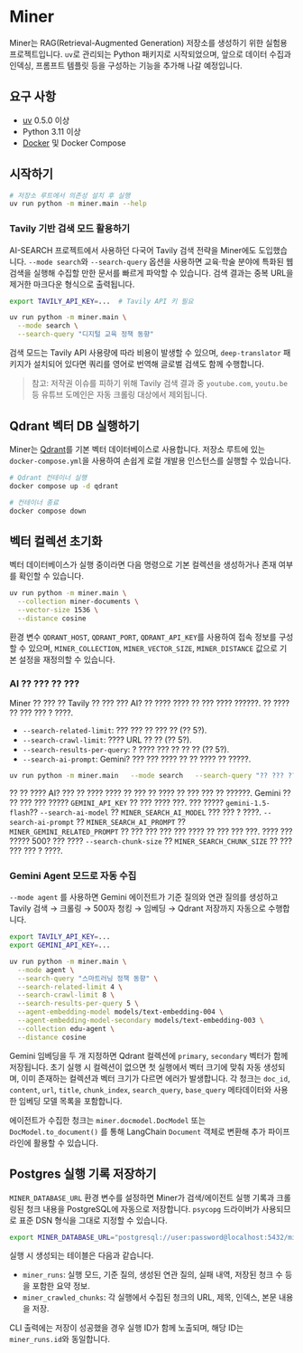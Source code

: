 # Miner

Miner는 RAG(Retrieval-Augmented Generation) 저장소를 생성하기 위한 실험용 프로젝트입니다. `uv`로 관리되는 Python 패키지로 시작되었으며, 앞으로 데이터 수집과 인덱싱, 프롬프트 템플릿 등을 구성하는 기능을 추가해 나갈 예정입니다.

## 요구 사항
- [uv](https://github.com/astral-sh/uv) 0.5.0 이상
- Python 3.11 이상
- [Docker](https://www.docker.com/) 및 Docker Compose

## 시작하기
```bash
# 저장소 루트에서 의존성 설치 후 실행
uv run python -m miner.main --help
```

### Tavily 기반 검색 모드 활용하기

AI-SEARCH 프로젝트에서 사용하던 다국어 Tavily 검색 전략을 Miner에도 도입했습니다.
`--mode search`와 `--search-query` 옵션을 사용하면 교육·학술 분야에 특화된 웹 검색을
실행해 수집할 만한 문서를 빠르게 파악할 수 있습니다. 검색 결과는 중복 URL을 제거한
마크다운 형식으로 출력됩니다.

```bash
export TAVILY_API_KEY=...  # Tavily API 키 필요

uv run python -m miner.main \
  --mode search \
  --search-query "디지털 교육 정책 동향"
```

검색 모드는 Tavily API 사용량에 따라 비용이 발생할 수 있으며, `deep-translator`
패키지가 설치되어 있다면 쿼리를 영어로 번역해 글로벌 검색도 함께 수행합니다.

> 참고: 저작권 이슈를 피하기 위해 Tavily 검색 결과 중 `youtube.com`, `youtu.be` 등 유튜브
> 도메인은 자동 크롤링 대상에서 제외됩니다.

## Qdrant 벡터 DB 실행하기
Miner는 [Qdrant](https://qdrant.tech/)를 기본 벡터 데이터베이스로 사용합니다. 저장소 루트에 있는 `docker-compose.yml`을 사용하여 손쉽게 로컬 개발용 인스턴스를 실행할 수 있습니다.

```bash
# Qdrant 컨테이너 실행
docker compose up -d qdrant

# 컨테이너 종료
docker compose down
```

## 벡터 컬렉션 초기화
벡터 데이터베이스가 실행 중이라면 다음 명령으로 기본 컬렉션을 생성하거나 존재 여부를 확인할 수 있습니다.

```bash
uv run python -m miner.main \
  --collection miner-documents \
  --vector-size 1536 \
  --distance cosine
```

환경 변수 `QDRANT_HOST`, `QDRANT_PORT`, `QDRANT_API_KEY`를 사용하여 접속 정보를 구성할 수 있으며, `MINER_COLLECTION`, `MINER_VECTOR_SIZE`, `MINER_DISTANCE` 값으로 기본 설정을 재정의할 수 있습니다.

### AI ?? ??? ?? ???

Miner ?? ??? ?? Tavily ?? ??? ??? AI? ?? ???? ???? ?? ??? ???? ??????.
?? ???? ?? ??? ??? ? ????.

- `--search-related-limit`: ??? ??? ?? ??? ?? (?? 5?).
- `--search-crawl-limit`: ???? URL ?? ?? (?? 5?).
- `--search-results-per-query`: ? ???? ??? ?? ?? ?? (?? 5?).
- `--search-ai-prompt`: Gemini? ??? ??? ???? ?? ?? ???? ?? ?????.

```bash
uv run python -m miner.main   --mode search   --search-query "?? ??? ????"   --search-related-limit 3   --search-crawl-limit 6
```

?? ?? ???? AI? ??? ?? ???? ???? ?? ??? ?? ???? ?? ??? ??? ?? ??????.
Gemini ?? ?? ??? ??? ????? `GEMINI_API_KEY` ?? ??? ???? ???. ??? ????? `gemini-1.5-flash`?? `--search-ai-model` ?? `MINER_SEARCH_AI_MODEL` ??? ??? ? ????.
`--search-ai-prompt` ?? `MINER_SEARCH_AI_PROMPT` ?? `MINER_GEMINI_RELATED_PROMPT` ?? ??? ??? ??? ??? ???? ?? ??? ??? ???.
???? ??? ????? 500? ??? ???? `--search-chunk-size` ?? `MINER_SEARCH_CHUNK_SIZE` ?? ??? ??? ??? ? ????.

### Gemini Agent 모드로 자동 수집

`--mode agent` 를 사용하면 Gemini 에이전트가 기준 질의와 연관 질의를 생성하고 Tavily 검색 → 크롤링 → 500자 청킹 → 임베딩 → Qdrant 저장까지 자동으로 수행합니다.

```bash
export TAVILY_API_KEY=...
export GEMINI_API_KEY=...

uv run python -m miner.main \
  --mode agent \
  --search-query "스마트러닝 정책 동향" \
  --search-related-limit 4 \
  --search-crawl-limit 8 \
  --search-results-per-query 5 \
  --agent-embedding-model models/text-embedding-004 \
  --agent-embedding-model-secondary models/text-embedding-003 \
  --collection edu-agent \
  --distance cosine
```

Gemini 임베딩을 두 개 지정하면 Qdrant 컬렉션에 `primary`, `secondary` 벡터가 함께 저장됩니다. 초기 실행 시 컬렉션이 없으면 첫 실행에서 벡터 크기에 맞춰 자동 생성되며, 이미 존재하는 컬렉션과 벡터 크기가 다르면 에러가 발생합니다. 각 청크는 `doc_id`, `content`, `url`, `title`, `chunk_index`, `search_query`, `base_query` 메타데이터와 사용한 임베딩 모델 목록을 포함합니다.

에이전트가 수집한 청크는 `miner.docmodel.DocModel` 또는 `DocModel.to_document()` 를 통해 LangChain `Document` 객체로 변환해 추가 파이프라인에 활용할 수 있습니다.


## Postgres 실행 기록 저장하기

`MINER_DATABASE_URL` 환경 변수를 설정하면 Miner가 검색/에이전트 실행 기록과 크롤링된 청크 내용을 PostgreSQL에 자동으로 저장합니다.
`psycopg` 드라이버가 사용되므로 표준 DSN 형식을 그대로 지정할 수 있습니다.

```bash
export MINER_DATABASE_URL="postgresql://user:password@localhost:5432/miner"
```

실행 시 생성되는 테이블은 다음과 같습니다.

- `miner_runs`: 실행 모드, 기준 질의, 생성된 연관 질의, 실패 내역, 저장된 청크 수 등을 포함한 요약 정보.
- `miner_crawled_chunks`: 각 실행에서 수집된 청크의 URL, 제목, 인덱스, 본문 내용을 저장.

CLI 출력에는 저장이 성공했을 경우 실행 ID가 함께 노출되며, 해당 ID는 `miner_runs.id`와 동일합니다.
